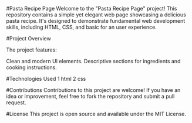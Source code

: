#Pasta Recipe Page
Welcome to the "Pasta Recipe Page" project! This repository contains a simple yet elegant web page showcasing a delicious pasta recipe. It's designed to demonstrate fundamental web development skills, including HTML, CSS, and basic for an user experience.

#Project Overview

The project features:

Clean and modern UI elements.
Descriptive sections for ingredients and cooking instructions.

#Technologies Used
1 html
2 css

#Contributions
Contributions to this project are welcome! If you have an idea or improvement, feel free to fork the repository and submit a pull request.

#License
This project is open source and available under the MIT License.

